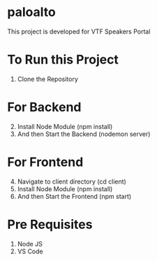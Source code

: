 # paloalto
This project is developed for VTF Speakers Portal

# To Run this Project
 1) Clone the Repository
 
 # For Backend
 2) Install Node Module (npm install)
 3) And then Start the Backend (nodemon server)

 # For Frontend
 4) Navigate to client directory (cd client)
 5) Install Node Module (npm install)
 6) And then Start the Frontend (npm start)

# Pre Requisites
1) Node JS
2) VS Code
